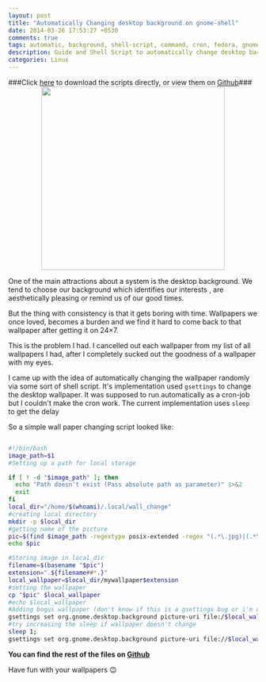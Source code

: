 ```yaml
---
layout: post
title: "Automatically Changing desktop background on gnome-shell"
date: 2014-03-26 17:53:27 +0530
comments: true
tags: automatic, background, shell-script, command, cron, fedora, gnome-shell, linux, opensuse, ubuntu, wallpaper
description: Guide and Shell Script to automatically change desktop background
categories: Linux
---
```

###Click [here](https://github.com/Gleek/gnome_wall_changer/archive/master.zip "gnome_wall_change.zip(Github)") to download the scripts directly, or view them on [Github](https://github.com/Gleek/gnome_wall_changer)###
<img src="/images/246523.jpg" style=" display:block;margin:auto;" width="370"/>

One of the main attractions about a system is the desktop background. We tend to choose our background which identifies our interests , are aesthetically pleasing or remind us of our good times.

But the thing with consistency is that it gets boring with time. Wallpapers we once loved, becomes a burden and we find it hard to come back to that wallpaper after getting it on 24×7.

This is the problem I had. I cancelled out each wallpaper from my list of all wallpapers I had, after I completely sucked out the goodness of a wallpaper with my eyes.

I came up with the idea of automatically changing the wallpaper randomly via some sort of shell script. It's implementation used <code>gsettings</code> to change the desktop wallpaper. It was supposed to run automatically as a cron-job but I couldn't make the cron work. The current implementation uses <code>sleep</code> to get the delay

So a simple wall paper changing script looked like:

```bash

#!/bin/bash
image_path=$1
#Setting up a path for local storage

if [ ! -d "$image_path" ]; then
  echo "Path doesn't exist (Pass absolute path as parameter)" 1>&2
  exit
fi
local_dir="/home/$(whoami)/.local/wall_change"
#creating local directory
mkdir -p $local_dir
#getting name of the picture
pic=$(find $image_path -regextype posix-extended -regex "(.*\.jpg)|(.*\.png)"|shuf -n1)
echo $pic

#Storing image in local_dir
filename=$(basename "$pic")
extension=".${filename##*.}"
local_wallpaper=$local_dir/mywallpaper$extension
#setting the wallpaper
cp "$pic" $local_wallpaper
#echo $local_wallpaper
#Adding bogus wallpaper (don't know if this is a gsettings bug or i'm doing some basic flaw)
gsettings set org.gnome.desktop.background picture-uri file:/$local_wallpaper
#try increasing the sleep if wallpaper doesn't change
sleep 1;
gsettings set org.gnome.desktop.background picture-uri file://$local_wallpaper

```

**You can find the rest of the files on [Github](https://github.com/Gleek/gnome_wall_changer/)**

Have fun with your wallpapers :wink:
